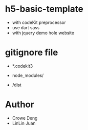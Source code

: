 # h5-basic-template
- with codeKit preprocessor
- use dart sass 
- with jquery demo hole website

# gitignore file
<!-- ignore codekit3 -->
- *.codekit3
<!-- ignore node module -->
- node_modules/
<!-- ignore production env. file -->
- /dist

# Author
- Crowe Deng
- LinLin Juan